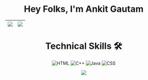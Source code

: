 <div align='center'>
<h1> Hey Folks, I'm Ankit Gautam </h1>
 


 
 |<img src="https://github-readme-stats.vercel.app/api?username=ankitgautam03&show_icons=true"></img>|<img src="https://github-readme-streak-stats.herokuapp.com/?&user=ankitgautam03"/>|
|---|---|
 <h1>Technical Skills 🛠</h1>
 
<p align="center">

<img alt="HTML" src="https://img.shields.io/badge/HTML-%2314354C.svg?style=for-the-badge&logo=HTML&logoColor=white"/>
 
 <img alt="C++" src="https://img.shields.io/badge/C%2B%2B-00599C?style=for-the-badge&logo=c%2B%2B&logoColor=white" />
 <img alt="Java" src="https://img.shields.io/badge/Java-ED8B00?style=for-the-badge&logo=java&logoColor=white"/>
  <img alt="CSS" src="https://img.shields.io/badge/CSS-0078D4?style=for-the-badge&logo=CSS&logoColor=white" />   
     
     
     
     
     
     
     
![](https://komarev.com/ghpvc/?username=ankitgautam03&color=blue&style=flat-square&label=Profile+visitors)
